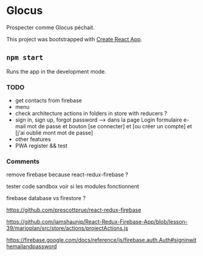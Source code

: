 # Glocus

Prospecter comme Glocus péchait.

This project was bootstrapped with [Create React App](https://github.com/facebook/create-react-app).

## `npm start`

Runs the app in the development mode.

### TODO

- get contacts from firebase
- menu
- check architecture actions in folders in store with reducers ?
- sign in, sign up, forgot password --> dans la page Login formulaire e-mail mot de passe et bouton [se connecter] et [ou créer un compte] et [j\'ai oublié mont mot de passe]
- other features
- PWA register && test

### Comments

remove firebase because react-redux-firebase ?

tester code sandbox voir si les modules fonctionnent

firebase database vs firestore ?

https://github.com/prescottprue/react-redux-firebase

https://github.com/iamshaunjp/React-Redux-Firebase-App/blob/lesson-39/marioplan/src/store/actions/projectActions.js

https://firebase.google.com/docs/reference/js/firebase.auth.Auth#signinwithemailandpassword
